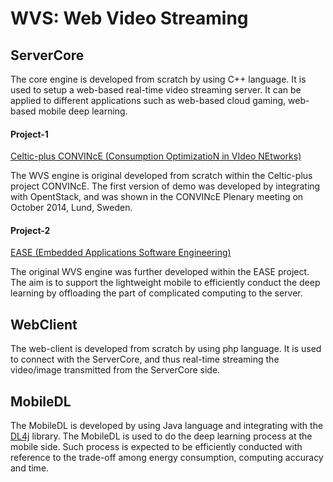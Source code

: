# WVS: Web Video Streaming


## ServerCore
The core engine is developed from scratch by using C++ language. It is used to setup a web-based real-time video streaming server. It can be applied to different applications such as web-based cloud gaming, web-based mobile deep learning.

#### Project-1 

[Celtic-plus CONVINcE (Consumption OptimizatioN in VIdeo NEtworks)](https://convince.wp.tem-tsp.eu/home/)

The WVS engine is original developed from scratch within the Celtic-plus project CONVINcE. The first version of demo was developed by integrating with OpentStack, and was shown in the CONVINcE Plenary meeting on October 2014, Lund, Sweden.

#### Project-2 

[EASE (Embedded Applications Software Engineering)](http://ease.cs.lth.se/)

The original WVS engine was further developed within the EASE project. The aim is to support the lightweight mobile to efficiently conduct the deep learning by offloading the part of complicated computing to the server.

## WebClient
The web-client is developed from scratch by using php language. It is used to connect with the ServerCore, and thus real-time streaming the video/image transmitted from the ServerCore side.

## MobileDL
The MobileDL is developed by using Java language and integrating with the [DL4j](https://deeplearning4j.org/android) library. The MobileDL is used to do the deep learning process at the mobile side. Such process is expected to be efficiently conducted with reference to the trade-off among energy consumption, computing accuracy and time.

